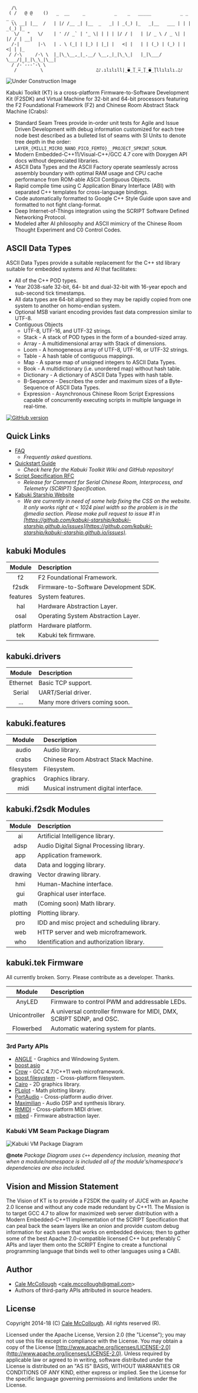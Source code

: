 
```
  /\
 ( /   @ @    ()   _  __     _           _    _   _____           _ _    _ _   
  \\ __| |__  /   | |/ /__ _| |__  _   _| | _(_) |_   _|__   ___ | | | _(_) |_
   \/   "   \/    | ' // _` | '_ \| | | | |/ / |   | |/ _ \ / _ \| | |/ / | __|
  /-|       |-\   | . \ (_| | |_) | |_| |   <| |   | | (_) | (_) | |   <| | |_
 / /-\     /-\ \  |_|\_\__,_|_.__/ \__,_|_|\_\_|   |_|\___/ \___/|_|_|\_\_|\__|
  / /-`---'-\ \  
   /         \                    ♫♪.ılılıll|̲̅̅●̲̅̅|̲̅̅=̲̅̅|̲̅̅●̲̅̅|llılılı.♫♪
```

![Under Construction Image](https://github.com/kabuki-starship/kabuki-toolkit/wiki/under_construction.png)

Kabuki Toolkit (KT) is a cross-platform Firmware-to-Software Development Kit (F2SDK) and Virtual Machine for 32-bit and 64-bit processors featuring the F2 Foundational Framework (F2) and Chinese Room Abstract Stack Machine (Crabs):

* Standard Seam Trees provide in-order unit tests for Agile and Issue Driven Development with debug information customized for each tree node best described as a bulleted list of seams with SI Units to denote tree depth in the order: `LAYER_{MILLI_MICRO_NANO_PICO_FEMTO}__PROJECT_SPRINT_SCRUM`.
* Modern Embedded-C++11/Visual-C++/GCC 4.7 core with Doxygen API docs without depreciated libraries.
* ASCII Data Types and the ASCII Factory operate seamlessly across assembly boundary with optimal RAM usage and CPU cache performance from ROM-able ASCII Contiguous Objects.
* Rapid compile time using C Application Binary Interface (ABI) with separated C++ templates for cross-language bindings.
* Code automatically formatted to Google C++ Style Guide upon save and formatted to not fight clang-format.
* Deep Internet-of-Things integration using the SCRIPT Software Defined Networking Protocol.
* Modeled after AI philosophy and ASCII mimicry of the Chinese Room Thought Experiment and C0 Control Codes.

## ASCII Data Types

ASCII Data Types provide a suitable replacement for the C++ std library suitable for embedded systems and AI that facilitates:

* All of the C++ POD types.
* Year 2038-safe 32-bit, 64- bit and dual-32-bit with 16-year epoch and sub-second tick timestamps.
* All data types are 64-bit aligned so they may be rapidly copied from one system to another on homo-endian system.
* Optional MSB variant encoding provides fast data compression similar to UTF-8.
* Contiguous Objects
  * UTF-8, UTF-16, and UTF-32 strings.
  * Stack - A stack of POD types in the form of a bounded-sized array.
  * Array - A multidimensional array with Stack of dimensions.
  * Loom - A homogeneous array of UTF-8, UTF-16, or UTF-32 strings.
  * Table - A hash table of contiguous mappings.
  * Map - A sparse map of unsigned integers to ASCII Data Types.
  * Book - A multidictionary (i.e. unordered map) without hash table.
  * Dictionary - A dictionary of ASCII Data Types with hash table.
  * B-Sequence - Describes the order and maximum sizes of a Byte-Sequence of ASCII Data Types.
  * Expression - Asynchronous Chinese Room Script Expressions capable of concurrently executing scripts in multiple language in real-time.

[![GitHub version](https://badge.fury.io/gh/kabuki-starship%2Fkabuki-toolkit.svg)](https://badge.fury.io/gh/kabuki-starship%2Fkabuki-toolkit)

## Quick Links

* [FAQ](https://github.com/kabuki-starship/kabuki-toolkit.git/blob/master/docs/faq.md)
  - *Frequently asked questions.*
* [Quickstart Guide](https://github.com/kabuki-starship/kabuki-toolkit.git/blob/master/docs/quickstart-guide.md)
  - *Check here for the Kabuki Toolkit Wiki and GitHub repository!*
* [Script Specification RFC](https://github.com/kabuki-starship/script/wiki/SCRIPT-Specification-RFC)
  - *Release for Comment for Serial Chinese Room, Interprocess, and Telemetry (SCRIPT) Specification.*
* [Kabuki Starship Website](https://kabuki-starship.github.io/)
  - *We are currently in need of some help fixing the CSS on the website. It only works right at < 1024 pixel width so the problem is in the @media section. Please make pull request to issue #1 in [https://github.com/kabuki-starship/kabuki-starship.github.io/issues](https://github.com/kabuki-starship/kabuki-starship.github.io/issues).*

## kabuki Modules

| Module    | Description |
|:---------:|:------------|
| f2        | F2 Foundational Framework. |
| f2sdk     | Firmware-to-Software Development SDK. |
| features  | System features. |
| hal       | Hardware Abstraction Layer. |
| osal      | Operating System Abstraction Layer. |
| platform  | Hardware platform. |
| tek       | Kabuki tek firmware. |

## kabuki.drivers
| Module     | Description |
|:----------:|:------------|
| Ethernet   | Basic TCP support. |
| Serial     | UART/Serial driver. |
| ...        | Many more drivers coming soon. |

## kabuki.features

| Module     | Description |
|:----------:|:------------|
| audio      | Audio library. |
| crabs      | Chinese Room Abstract Stack Machine. |
| filesystem | Filesystem. |
| graphics   | Graphics library. |
| midi       | Musical instrument digital interface. |

## kabuki.f2sdk Modules

| Module   | Description |
|:--------:|:------------|
| ai       | Artificial Intelligence library. |
| adsp     | Audio Digital Signal Processing library. |
| app      | Application framework. |
| data     | Data and logging library. |
| drawing  | Vector drawing library. |
| hmi      | Human-Machine interface. |
| gui      | Graphical user interface. |
| math     | (Coming soon) Math library. |
| plotting | Plotting library. |
| pro      | IDD and misc project and scheduling library. |
| web      | HTTP server and web microframework. |
| who      | Identification and authorization library. |

## kabuki.tek Firmware

All currently broken. Sorry. Please contribute as a developer. Thanks.

| Module        | Description |
|:-------------:|:------------|
| AnyLED        | Firmware to control PWM and addressable LEDs. |
| Unicontroller | A universal controller firmware for MIDI, DMX, SCRIPT SDNP, and OSC. |
| Flowerbed     | Automatic watering system for plants. |

### 3rd Party APIs

* [ANGLE](https://github.com/google/angle) - Graphics and Windowing System.
* [boost asio](https://www.boost.org/doc/libs/1_68_0/doc/html/boost_asio.html)
* [Crow](https://github.com/ipkn/crow) - GCC 4.7/C++11 web microframework.
* [boost filesystem](https://www.boost.org/doc/libs/1_68_0/doc/html/boost_filesystem.html) - Cross-platform filesystem.
* [Cairo](https://www.cairographics.org/) - 2D graphics library.
* [PLplot](https://github.com/PLplot/PLplot) - Math plotting library.
* [PortAudio](http://www.portaudio.com/) - Cross-platform audio driver.
* [Maximilian](https://github.com/micknoise/Maximilian) - Audio DSP and synthesis library.
* [RtMIDI](https://github.com/thestk/rtmidi) - Cross-platform MIDI driver.
* [mbed](https://www.mbed.com/en/) - Firmware abstraction layer.

### Kabuki VM Seam Package Diagram

![Kabuki VM Package Diagram](https://raw.githubusercontent.com/kabuki-starship/kabuki-toolkit/master/docs/kabuki_vm_package_diagram.jpg)

**@note** *Package Diagram uses `C++` dependency inclusion, meaning that when a module/namespace is included all of the module's/namespace's dependencies are also included.*

## Vision and Mission Statement

The Vision of KT is to provide a F2SDK the quality of JUCE with an Apache 2.0 license and without any code made redundant by C++11. The Mission is to target GCC 4.7 to allow for maximized web server distribution with a Modern Embedded-C++11 implementation of the SCRIPT Specification that can peal back the seam layers like an onion and provide custom debug information for each seam that works on embedded devices; then to gather some of the best Apache 2.0-compatible licensed C++ but preferably C APIs and layer them onto the SCRIPT Engine to create a functional programming language that binds well to other languages using a CABI.

## Author

* [Cale McCollough](https://calemccollough.github.io) <[cale.mccollough@gmail.com](mailto:cale.mccollough@gmail.com)>
* Authors of third-party APIs attributed in source headers.

## License

Copyright 2014-18 (C) [Cale McCollough](mailto:calemccollough@gmail.com). All rights reserved (R).

Licensed under the Apache License, Version 2.0 (the "License"); you may not use this file except in compliance with the License. You may obtain a copy of the License [http://www.apache.org/licenses/LICENSE-2.0](http://www.apache.org/licenses/LICENSE-2.0). Unless required by applicable law or agreed to in writing, software distributed under the License is distributed on an "AS IS" BASIS, WITHOUT WARRANTIES OR CONDITIONS OF ANY KIND, either express or implied. See the License for the specific language governing permissions and limitations under the License.
